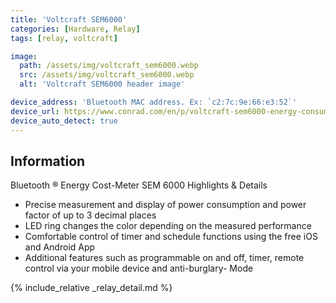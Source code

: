```yaml
---
title: 'Voltcraft SEM6000'
categories: [Hardware, Relay]
tags: [relay, voltcraft]

image:
  path: /assets/img/voltcraft_sem6000.webp
  src: /assets/img/voltcraft_sem6000.webp
  alt: 'Voltcraft SEM6000 header image'

device_address: 'Bluetooth MAC address. Ex: `c2:7c:9e:66:e3:52`'
device_url: https://www.conrad.com/en/p/voltcraft-sem6000-energy-consumption-meter-bluetooth-interface-data-export-mode-data-logger-trms-selectable-energy-t-1558906.html
device_auto_detect: true
---
```


## Information

Bluetooth ® Energy Cost-Meter SEM 6000 Highlights & Details

- Precise measurement and display of power consumption and power factor of up to
  3 decimal places
- LED ring changes the color depending on the measured performance
- Comfortable control of timer and schedule functions using the free iOS and
  Android App
- Additional features such as programmable on and off, timer, remote control via
  your mobile device and anti-burglary- Mode

{% include_relative _relay_detail.md %}
